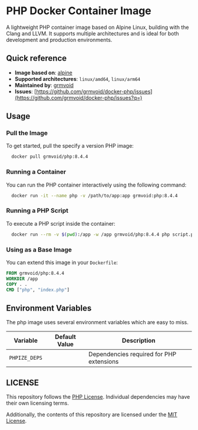 # PHP Docker Container Image
A lightweight PHP container image based on Alpine Linux, building with the Clang and LLVM. 
It supports multiple architectures and is ideal for both development and production environments.

## Quick reference
- **Image based on**: [alpine](https://hub.docker.com/_/alpine)
- **Supported architectures**: `linux/amd64`, `linux/arm64`
- **Maintained by**: [grmvoid](https://github.com/grmvoid)
- **Issues**: [https://github.com/grmvoid/docker-php/issues](https://github.com/grmvoid/docker-php/issues?q=)

## Usage
### Pull the Image
To get started, pull the specify a version PHP image:
```bash
  docker pull grmvoid/php:8.4.4
```

### Running a Container
You can run the PHP container interactively using the following command:
```bash
  docker run -it --name php -v /path/to/app:app grmvoid:php:8.4.4
```

### Running a PHP Script
To execute a PHP script inside the container:
```bash
  docker run --rm -v $(pwd):/app -w /app grmvoid/php:8.4.4 php script.php
```

### Using as a Base Image
You can extend this image in your `Dockerfile`:
```dockerfile
FROM grmvoid/php:8.4.4
WORKDIR /app
COPY . .
CMD ["php", "index.php"]
```

## Environment Variables
The php image uses several environment variables which are easy to miss.

| Variable      | Default Value | Description                               |
|---------------|---------------|-------------------------------------------|
| `PHPIZE_DEPS` |               | Dependencies required for PHP extensions  |
## LICENSE
This repository follows the [PHP License](https://www.php.net/license/). Individual dependencies may have their own licensing terms.

Additionally, the contents of this repository are licensed under the [MIT License](LICENSE).